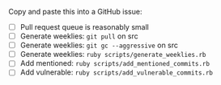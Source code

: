 Copy and paste this into a GitHub issue:

 - [ ] Pull request queue is reasonably small
 - [ ] Generate weeklies: `git pull` on src
 - [ ] Generate weeklies: `git gc --aggressive` on src
 - [ ] Generate weeklies: `ruby scripts/generate_weeklies.rb`
 - [ ] Add mentioned: `ruby scripts/add_mentioned_commits.rb`
 - [ ] Add vulnerable: `ruby scripts/add_vulnerable_commits.rb`
